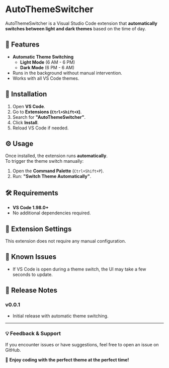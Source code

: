 # AutoThemeSwitcher

AutoThemeSwitcher is a Visual Studio Code extension that **automatically switches between light and dark themes** based on the time of day.

## 🌟 Features

- **Automatic Theme Switching**  
  - **Light Mode** (6 AM - 6 PM)  
  - **Dark Mode** (6 PM - 6 AM)  
- Runs in the background without manual intervention.
- Works with all VS Code themes.

## 🚀 Installation

1. Open **VS Code**.
2. Go to **Extensions (`Ctrl+Shift+X`)**.
3. Search for **"AutoThemeSwitcher"**.
4. Click **Install**.
5. Reload VS Code if needed.

## ⚙️ Usage

Once installed, the extension runs **automatically**.  
To trigger the theme switch manually:
1. Open the **Command Palette** (`Ctrl+Shift+P`).
2. Run: **"Switch Theme Automatically"**.

## 🛠️ Requirements

- **VS Code 1.98.0+**
- No additional dependencies required.

## 🔧 Extension Settings

This extension does not require any manual configuration.

## 🐞 Known Issues

- If VS Code is open during a theme switch, the UI may take a few seconds to update.

## 📌 Release Notes

### **v0.0.1**
- Initial release with automatic theme switching.

---

### 💡 Feedback & Support
If you encounter issues or have suggestions, feel free to open an issue on GitHub.

🚀 **Enjoy coding with the perfect theme at the perfect time!**
